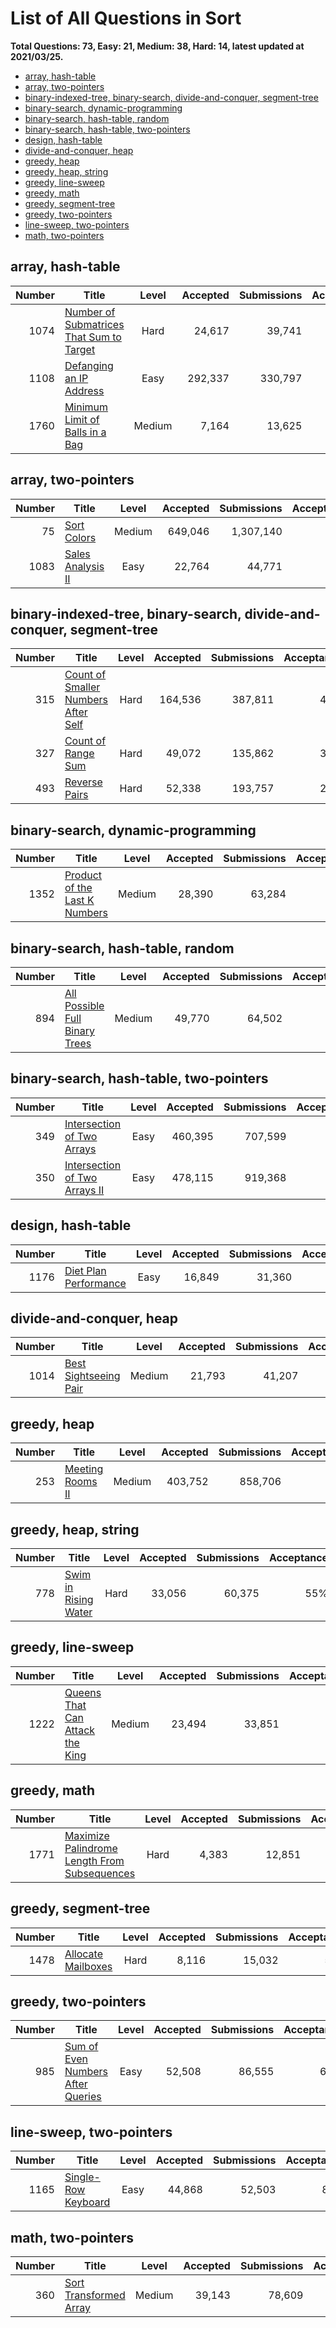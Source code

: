 # List of All Questions in Sort

**Total Questions: 73, Easy: 21, Medium: 38, Hard: 14, latest updated at 2021/03/25.**

- [array, hash-table](array-hash-table)
- [array, two-pointers](array-two-pointers)
- [binary-indexed-tree, binary-search, divide-and-conquer, segment-tree](binary-indexed-tree-binary-search-divide-and-conquer-segment-tree)
- [binary-search, dynamic-programming](binary-search-dynamic-programming)
- [binary-search, hash-table, random](binary-search-hash-table-random)
- [binary-search, hash-table, two-pointers](binary-search-hash-table-two-pointers)
- [design, hash-table](design-hash-table)
- [divide-and-conquer, heap](divide-and-conquer-heap)
- [greedy, heap](greedy-heap)
- [greedy, heap, string](greedy-heap-string)
- [greedy, line-sweep](greedy-line-sweep)
- [greedy, math](greedy-math)
- [greedy, segment-tree](greedy-segment-tree)
- [greedy, two-pointers](greedy-two-pointers)
- [line-sweep, two-pointers](line-sweep-two-pointers)
- [math, two-pointers](math-two-pointers)

## array, hash-table

|Number|                                                      Title                                                       |Level |Accepted|Submissions|Acceptance|
|-----:|------------------------------------------------------------------------------------------------------------------|:----:|-------:|----------:|---------:|
|  1074|[Number of Submatrices That Sum to Target](https://leetcode.com/problems/number-of-submatrices-that-sum-to-target)| Hard |  24,617|     39,741|       62%|
|  1108|[Defanging an IP Address](https://leetcode.com/problems/defanging-an-ip-address)                                  | Easy | 292,337|    330,797|       88%|
|  1760|[Minimum Limit of Balls in a Bag](https://leetcode.com/problems/minimum-limit-of-balls-in-a-bag)                  |Medium|   7,164|     13,625|       53%|


## array, two-pointers

|Number|                               Title                                |Level |Accepted|Submissions|Acceptance|
|-----:|--------------------------------------------------------------------|:----:|-------:|----------:|---------:|
|    75|[Sort Colors](https://leetcode.com/problems/sort-colors)            |Medium| 649,046|  1,307,140|       50%|
|  1083|[Sales Analysis II](https://leetcode.com/problems/sales-analysis-ii)| Easy |  22,764|     44,771|       51%|


## binary-indexed-tree, binary-search, divide-and-conquer, segment-tree

|Number|                                                 Title                                                  |Level|Accepted|Submissions|Acceptance|
|-----:|--------------------------------------------------------------------------------------------------------|:---:|-------:|----------:|---------:|
|   315|[Count of Smaller Numbers After Self](https://leetcode.com/problems/count-of-smaller-numbers-after-self)|Hard | 164,536|    387,811|       42%|
|   327|[Count of Range Sum](https://leetcode.com/problems/count-of-range-sum)                                  |Hard |  49,072|    135,862|       36%|
|   493|[Reverse Pairs](https://leetcode.com/problems/reverse-pairs)                                            |Hard |  52,338|    193,757|       27%|


## binary-search, dynamic-programming

|Number|                                           Title                                            |Level |Accepted|Submissions|Acceptance|
|-----:|--------------------------------------------------------------------------------------------|:----:|-------:|----------:|---------:|
|  1352|[Product of the Last K Numbers](https://leetcode.com/problems/product-of-the-last-k-numbers)|Medium|  28,390|     63,284|       45%|


## binary-search, hash-table, random

|Number|                                            Title                                             |Level |Accepted|Submissions|Acceptance|
|-----:|----------------------------------------------------------------------------------------------|:----:|-------:|----------:|---------:|
|   894|[All Possible Full Binary Trees](https://leetcode.com/problems/all-possible-full-binary-trees)|Medium|  49,770|     64,502|       77%|


## binary-search, hash-table, two-pointers

|Number|                                           Title                                            |Level|Accepted|Submissions|Acceptance|
|-----:|--------------------------------------------------------------------------------------------|:---:|-------:|----------:|---------:|
|   349|[Intersection of Two Arrays](https://leetcode.com/problems/intersection-of-two-arrays)      |Easy | 460,395|    707,599|       65%|
|   350|[Intersection of Two Arrays II](https://leetcode.com/problems/intersection-of-two-arrays-ii)|Easy | 478,115|    919,368|       52%|


## design, hash-table

|Number|                                   Title                                    |Level|Accepted|Submissions|Acceptance|
|-----:|----------------------------------------------------------------------------|:---:|-------:|----------:|---------:|
|  1176|[Diet Plan Performance](https://leetcode.com/problems/diet-plan-performance)|Easy |  16,849|     31,360|       54%|


## divide-and-conquer, heap

|Number|                                   Title                                    |Level |Accepted|Submissions|Acceptance|
|-----:|----------------------------------------------------------------------------|:----:|-------:|----------:|---------:|
|  1014|[Best Sightseeing Pair](https://leetcode.com/problems/best-sightseeing-pair)|Medium|  21,793|     41,207|       53%|


## greedy, heap

|Number|                              Title                               |Level |Accepted|Submissions|Acceptance|
|-----:|------------------------------------------------------------------|:----:|-------:|----------:|---------:|
|   253|[Meeting Rooms II](https://leetcode.com/problems/meeting-rooms-ii)|Medium| 403,752|    858,706|       47%|


## greedy, heap, string

|Number|                                  Title                                   |Level|Accepted|Submissions|Acceptance|
|-----:|--------------------------------------------------------------------------|:---:|-------:|----------:|---------:|
|   778|[Swim in Rising Water](https://leetcode.com/problems/swim-in-rising-water)|Hard |  33,056|     60,375|       55%|


## greedy, line-sweep

|Number|                                             Title                                              |Level |Accepted|Submissions|Acceptance|
|-----:|------------------------------------------------------------------------------------------------|:----:|-------:|----------:|---------:|
|  1222|[Queens That Can Attack the King](https://leetcode.com/problems/queens-that-can-attack-the-king)|Medium|  23,494|     33,851|       69%|


## greedy, math

|Number|                                                          Title                                                           |Level|Accepted|Submissions|Acceptance|
|-----:|--------------------------------------------------------------------------------------------------------------------------|:---:|-------:|----------:|---------:|
|  1771|[Maximize Palindrome Length From Subsequences](https://leetcode.com/problems/maximize-palindrome-length-from-subsequences)|Hard |   4,383|     12,851|       34%|


## greedy, segment-tree

|Number|                                Title                                 |Level|Accepted|Submissions|Acceptance|
|-----:|----------------------------------------------------------------------|:---:|-------:|----------:|---------:|
|  1478|[Allocate Mailboxes](https://leetcode.com/problems/allocate-mailboxes)|Hard |   8,116|     15,032|       54%|


## greedy, two-pointers

|Number|                                               Title                                                |Level|Accepted|Submissions|Acceptance|
|-----:|----------------------------------------------------------------------------------------------------|:---:|-------:|----------:|---------:|
|   985|[Sum of Even Numbers After Queries](https://leetcode.com/problems/sum-of-even-numbers-after-queries)|Easy |  52,508|     86,555|       61%|


## line-sweep, two-pointers

|Number|                                 Title                                  |Level|Accepted|Submissions|Acceptance|
|-----:|------------------------------------------------------------------------|:---:|-------:|----------:|---------:|
|  1165|[Single-Row Keyboard](https://leetcode.com/problems/single-row-keyboard)|Easy |  44,868|     52,503|       85%|


## math, two-pointers

|Number|                                    Title                                     |Level |Accepted|Submissions|Acceptance|
|-----:|------------------------------------------------------------------------------|:----:|-------:|----------:|---------:|
|   360|[Sort Transformed Array](https://leetcode.com/problems/sort-transformed-array)|Medium|  39,143|     78,609|       50%|


